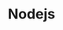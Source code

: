 ---
title: "Nodejs"
layout: category
permalink: /categories/nodejs/
author_profile: true
taxonomy: Nodejs
sidebar:
  nav: "categories"
---
